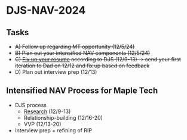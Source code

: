 # DJS-NAV-2024

## Tasks
- ~~A) Follow up regarding MT opportunity (12/5/24)~~
- ~~B) Plan out your intensified NAV components (12/5/24)~~
- ~~C) [Fix up your resume](https://cultivatedculture.com/resume-builder/?resume=1725804276) according to DJS (12/9-13) -> send your first iteration to Dad on 12/12 and fix up based on feedback~~
- D) Plan out interview prep (12/13)


## Intensified NAV Process for Maple Tech
- DJS process
  - [Research](https://github.com/jerrytigerxu/DJS-NAV-2024/blob/main/MT-Research.md) (12/9-13)
  - Relationship-building (12/16-20)
  - VVP (12/13-20)
- Interview prep + refining of RIP
